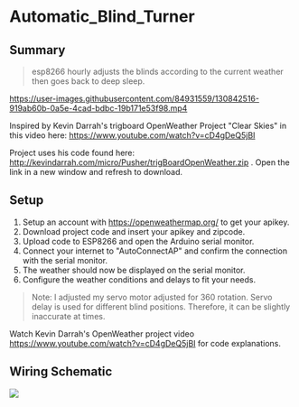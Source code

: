 # Automatic_Blind_Turner

## Summary
> esp8266 hourly adjusts the blinds according to the current weather then goes back to deep sleep.

https://user-images.githubusercontent.com/84931559/130842516-919ab60b-0a5e-4cad-bdbc-19b171e53f98.mp4

Inspired by Kevin Darrah's trigboard OpenWeather Project "Clear Skies" in this video here: https://www.youtube.com/watch?v=cD4gDeQ5jBI

Project uses his code found here: http://kevindarrah.com/micro/Pusher/trigBoardOpenWeather.zip . Open the link in a new window and refresh to download.


## Setup
1. Setup an account with https://openweathermap.org/ to get your apikey.
2. Download project code and insert your apikey and zipcode.
3. Upload code to ESP8266 and open the Arduino serial monitor.
4. Connect your internet to "AutoConnectAP" and confirm the connection with the serial monitor.
5. The weather should now be displayed on the serial monitor.
6. Configure the weather conditions and delays to fit your needs.

> Note: I adjusted my servo motor adjusted for 360 rotation. Servo delay is used for different blind positions. Therefore, it can be slightly inaccurate at times.

Watch Kevin Darrah's OpenWeather project video https://www.youtube.com/watch?v=cD4gDeQ5jBI for code explanations.


## Wiring Schematic
<img src="https://user-images.githubusercontent.com/84931559/131257721-de98099c-e7d9-413c-b2f2-1179af0ac54d.JPG">
